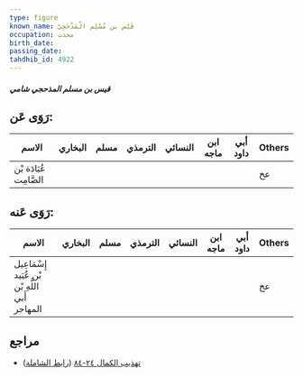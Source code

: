 ```yaml
---
type: figure
known_name: قَيْس بن مُسْلِم الْمَذْحَجِيّ
occupation: محدث
birth_date:
passing_date:
tahdhib_id: 4922
---
```

##### قيس بن مسلم المذحجي شامي

## رَوَى عَن:
| الاسم                  | البخاري | مسلم | الترمذي | النسائي | ابن ماجه | أبي داود | Others |
| ---------------------- | ------- | ---- | ------- | ------- | -------- | -------- | ------ |
| عُبَادَة بْن الصَّامِت |         |      |         |         |          |          | عخ     |
## رَوَى عَنه:
| الاسم                                           | البخاري | مسلم | الترمذي | النسائي | ابن ماجه | أبي داود | Others |
| ----------------------------------------------- | ------- | ---- | ------- | ------- | -------- | -------- | ------ |
| إِسْمَاعِيل بْن عُبَيد اللَّهِ بْن أَبي المهاجر |         |      |         |         |          |          | عخ     |
## مراجع
- [تهذيب الكمال ٢٤-٨٤](obsidian://open?vault=Tahdhib-al-Kamal&file=Figures/٤٩٢٢-قيس%20بن%20مسلم%20المذحجي%20شامي) ([رابط الشاملة](https://shamela.ws/book/3722/12596))